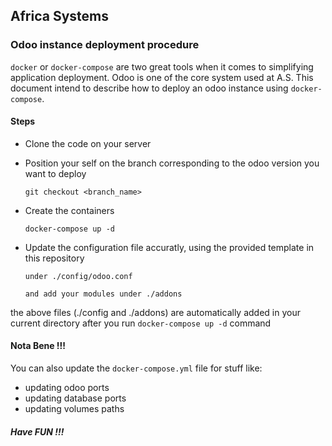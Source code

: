 ## Africa Systems
### Odoo instance deployment procedure

`docker` or `docker-compose`  are two great tools when it comes
to simplifying application deployment. Odoo is one of the
core system used at A.S. This document intend to describe
how to deploy an odoo instance using `docker-compose`.

#### Steps

* Clone the code on your server
* Position your self on the branch corresponding to the odoo version you want to deploy

    ```git checkout <branch_name>```
* Create the containers

    ```docker-compose up -d```
* Update the configuration file accuratly, using the provided template in this repository
    
    ```under ./config/odoo.conf ```

    ```and add your modules under ./addons```

the above files (./config and ./addons) are automatically added in your current directory after you run ```docker-compose up -d``` command

#### Nota Bene !!!

You can also update the `docker-compose.yml` file for stuff like:
* updating odoo ports
* updating database ports
* updating volumes paths

##### Have FUN !!!